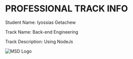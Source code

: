 # PROFESSIONAL TRACK INFO

Student Name: Iyossias Getachew

Track Name: Back-end Engineering

Track Description: Using NodeJs

![MSD Logo](assets/logo-small.png "MSD Logo") 
